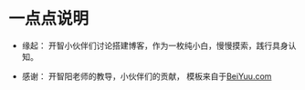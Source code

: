 # 一点点说明

* 缘起：
开智小伙伴们讨论搭建博客，作为一枚纯小白，慢慢摸索，践行具身认知。

* 感谢：
开智阳老师的教导，小伙伴们的贡献，
模板来自于[BeiYuu.com](http://beiyuu.com)



